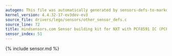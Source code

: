 ```yaml
---
autogen: This file was automatically generated by sensors-defs-to-markdown.py
kernel_version: 4.4.32-17-ev3dev-ev3
source_file: drivers/lego/sensors/other_sensor_defs.c
source_line: 72
title: mindsensors.com Sensor building kit for NXT with PCF8591 IC (PCF8591-Nx)
sensor_index: 51
---
```


{% include sensor.md %}
